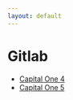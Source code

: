 ```yaml
---
layout: default
---
```

# Gitlab
* [Capital One 4](/assignments/Capital%20One%204.html)
* [Capital One 5](/assignments/Capital%20One%205.html)
